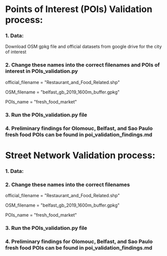 # Points of Interest (POIs) Validation process:

### 1. Data:
   
   Download OSM gpkg file and official datasets from google drive for the city of interest
   
### 2. Change these names into the correct filenames and POIs of interest in POIs_validation.py
   
   official_filename = "Restaurant_and_Food_Related.shp"
   
   OSM_filename = "belfast_gb_2019_1600m_buffer.gpkg"
   
   POIs_name = "fresh_food_market"

### 3. Run the POIs_validation.py file

### 4. Preliminary findings for Olomouc, Belfast, and Sao Paulo fresh food POIs can be found in poi_validation_findings.md


# Street Network Validation process:

### 1. Data:
### 2. Change these names into the correct filenames 
   
   official_filename = "Restaurant_and_Food_Related.shp"
   
   OSM_filename = "belfast_gb_2019_1600m_buffer.gpkg"
   
   POIs_name = "fresh_food_market"

### 3. Run the POIs_validation.py file

### 4. Preliminary findings for Olomouc, Belfast, and Sao Paulo fresh food POIs can be found in poi_validation_findings.md
